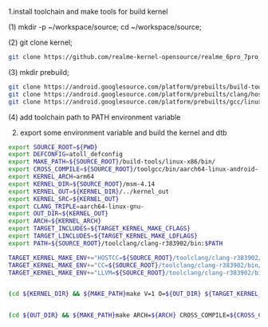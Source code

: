 1.install toolchain and make tools for build kernel

 (1) mkdir -p ~/workspace/source; cd ~/workspace/source;

 (2) git clone kernel;
 ```bash
 git clone https://github.com/realme-kernel-opensource/realme_6pro_7pro_8pro_X2-AndroidR-kernel-source.git msm-4.14
 ```

 (3) mkdir prebuild;
 ```bash
 git clone https://android.googlesource.com/platform/prebuilts/build-tools;
 git clone https://android.googlesource.com/platform/prebuilts/clang/host/linux-x86;
 git clone https://android.googlesource.com/platform/prebuilts/gcc/linux-x86/aarch64/aarch64-linux-android-4.9
 ```
 (4) add toolchain path to PATH environment variable

2. export some environment variable and build the kernel and dtb
```bash
export SOURCE_ROOT=${PWD}
export DEFCONFIG=atoll_defconfig
export MAKE_PATH=${SOURCE_ROOT}/build-tools/linux-x86/bin/
export CROSS_COMPILE=${SOURCE_ROOT}/toolgcc/bin/aarch64-linux-android-
export KERNEL_ARCH=arm64
export KERNEL_DIR=${SOURCE_ROOT}/msm-4.14
export KERNEL_OUT=${KERNEL_DIR}/../kernel_out
export KERNEL_SRC=${KERNEL_OUT}
export CLANG_TRIPLE=aarch64-linux-gnu-
export OUT_DIR=${KERNEL_OUT}
export ARCH=${KERNEL_ARCH}
export TARGET_INCLUDES=${TARGET_KERNEL_MAKE_CFLAGS}
export TARGET_LINCLUDES=${TARGET_KERNEL_MAKE_LDFLAGS}
export PATH=${SOURCE_ROOT}/toolclang/clang-r383902/bin:$PATH

TARGET_KERNEL_MAKE_ENV+="HOSTCC=${SOURCE_ROOT}/toolclang/clang-r383902/bin/clang "
TARGET_KERNEL_MAKE_ENV+="CC=${SOURCE_ROOT}/toolclang/clang-r383902/bin/clang "
TARGET_KERNEL_MAKE_ENV+="LLVM=${SOURCE_ROOT}/toolclang/clang-r383902/bin/clang"


(cd ${KERNEL_DIR} && ${MAKE_PATH}make V=1 O=${OUT_DIR} ${TARGET_KERNEL_MAKE_ENV} ARCH=${ARCH} CROSS_COMPILE=${CROSS_COMPILE} CFLAGS="${TARGET_INCLUDES}" LDFLAGS="${TARGET_LINCLUDES}" ${DEFCONFIG})


(cd ${OUT_DIR} && ${MAKE_PATH}make ARCH=${ARCH} CROSS_COMPILE=${CROSS_COMPILE} CFLAGS="${TARGET_INCLUDES}" LDFLAGS="${TARGET_LINCLUDES}" O=${OUT_DIR} ${TARGET_KERNEL_MAKE_ENV} -j$(nproc))
```
